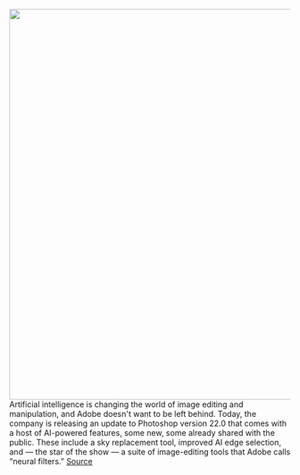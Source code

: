 <img src='https://cdn.vox-cdn.com/thumbor/3eM2YvA2KUrs3AojFoqof0wJtN4=/0x0:1000x564/1200x0/filters:focal(0x0:1000x564):no_upscale()/cdn.vox-cdn.com/uploads/chorus_asset/file/21963277/hlx_61faa8e0da51d4686cc78df05842721cfa97d781.jpeg' width='700px' /><br/>
Artificial intelligence is changing the world of image editing and manipulation, and Adobe doesn't want to be left behind. Today, the company is releasing an update to Photoshop version 22.0 that comes with a host of AI-powered features, some new, some already shared with the public. These include a sky replacement tool, improved AI edge selection, and — the star of the show — a suite of image-editing tools that Adobe calls “neural filters.”
<a href='https://www.theverge.com/2020/10/20/21517616/adobe-photoshop-ai-neural-filters-beta-launch-machine-learning'> Source <a/>